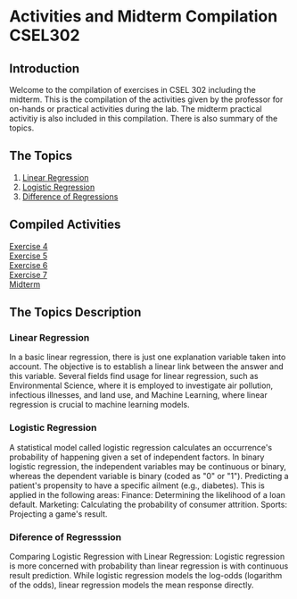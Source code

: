 # Activities and Midterm Compilation CSEL302

## Introduction
Welcome to the compilation of exercises in CSEL 302 including the midterm. This is the compilation of the activities given by the professor for on-hands or practical activities during the lab. The midterm practical activitiy is also included in this compilation. There is also summary of the topics.

## The Topics
1. [Linear Regression]()
2. [Logistic Regression]()
3. [Difference of Regressions]()

## Compiled Activities
<a href="2A_ORELLANO_EXER4.ipynb">Exercise 4</a><br>
<a href="2A_ORELLANO_EXER5.ipynb">Exercise 5</a><br>
<a href="2A_ORELLANO_EXER6.ipynb">Exercise 6</a><br>
<a href="2A_ORELLANO_EXER6.ipynb">Exercise 7</a><br>
<a href="2A_ORELLANO_MIDTERM.ipynb">Midterm</a><br>

## The Topics Description
### Linear Regression
  In a basic linear regression, there is just one explanation variable taken into account. The objective is to establish a linear link between the answer and this variable. Several fields find usage for linear regression, such as Environmental Science, where it is employed to investigate air pollution, infectious illnesses, and land use, and Machine Learning, where linear regression is crucial to machine learning models.
### Logistic Regression
  A statistical model called logistic regression calculates an occurrence's probability of happening given a set of independent factors.  In binary logistic regression, the independent variables may be continuous or binary, whereas the dependent variable is binary (coded as "0" or "1").  Predicting a patient's propensity to have a specific ailment (e.g., diabetes).
This is applied in the following areas: Finance: Determining the likelihood of a loan default.
Marketing: Calculating the probability of consumer attrition.
Sports: Projecting a game's result.
### Diference of Regresssion
  Comparing Logistic Regression with Linear Regression: Logistic regression is more concerned with probability than linear regression is with continuous result prediction. While logistic regression models the log-odds (logarithm of the odds), linear regression models the mean response directly.




